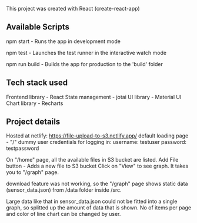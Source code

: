 This project was created with React (create-react-app)

## Available Scripts

npm start - Runs the app in development mode

npm test - Launches the test runner in the interactive watch mode

npm run build - Builds the app for production to the 'build' folder

## Tech stack used

Frontend library - React
State management - jotai
UI library - Material UI
Chart library - Recharts

## Project details

Hosted at netlify: https://file-upload-to-s3.netlify.app/
default loading page - "/"
dummy user credentials for logging in:
username: testuser
password: testpassword

On "/home" page, all the available files in S3 bucket are listed.
Add File button - Adds a new file to S3 bucket
Click on "View" to see graph. It takes you to "/graph" page.

download feature was not working, so the "/graph" page shows static data (sensor_data.json) from /data folder inside /src.

Large data like that in sensor_data.json could not be fitted into a single graph, so splitted up the amount of data that is shown. No of items per page and color of line chart can be changed by user.
